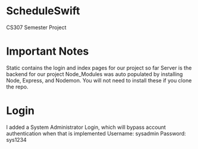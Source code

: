 # ScheduleSwift
CS307 Semester Project


# Important Notes
Static contains the login and index pages for our project so far
Server is the backend for our project
Node_Modules was auto populated by installing Node, Express, and Nodemon. You will not need to install these if you clone the repo.

# Login
I added a System Administrator Login, which will bypass account authentication when that is implemented
Username: sysadmin
Password: sys1234

